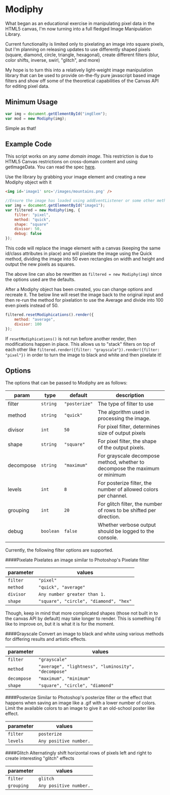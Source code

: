 # Modiphy
What began as an educational exercise in manipulating pixel data in the HTML5 canvas, I'm now turning into a full fledged Image Manipulation Library.

Current functionality is limited only to pixelating an image into square pixels, but I'm planning on releasing updates to use differently shaped pixels (square, diamond, circle, triangle, hexagonal), create different filters (blur, color shifts, inverse, swirl, "glitch", and more)

My hope is to turn this into a relatively light-weight image manipulation library that can be used to provide on-the-fly pure javascript based image filters and show off some of the theoretical capabilities of the Canvas API for editing pixel data.

## Minimum Usage
``` js
var img = document.getElementById("imgElem");
var mod = new Modiphy(img);
```
Simple as that!
 
## Example Code
This script works on any _same domain image_. This restriction is due to HTML5 Canvas restrictions on cross-domain content and using getImageData. You can read the spec [here](http://dev.w3.org/html5/spec/the-canvas-element.html#security-with-canvas-elements).

Use the library by grabbing your image element and creating a new Modiphy object with it
``` html
<img id='image1' src='/images/mountains.png' />
```
``` js
//Ensure the image has loaded using addEventListener or some other method before attempting to Modiphy it
var img = document.getElementById("image1");
var filtered = new Modiphy(img, {
    filter: "pixel",
    method: "quick",
    shape: "square"
    divisor: 50,
    debug: false
});
```
This code will replace the image element with a canvas (keeping the same id/class attributes in place) and will pixelate the image using the Quick method, dividing the image into 50 even rectangles on width and height and output the new pixels as squares.

The above line can also be rewritten as ` filtered = new Modiphy(img) ` since the options used are the defaults. 

After a Modiphy object has been created, you can change options and recreate it. The below line will reset the image back to the original input and then re-run the method for pixelation to use the Average and divide into 100 even pixels instead of 50.
``` js
filtered.resetModiphications().render({
    method: "average",
    divisor: 100
});
```
If `resetModiphications()` is not run before another render, then modifications happen in place. This allows us to "stack" filters on top of each other like `filtered.render({filter: "grayscale"}).render({filter: "pixel"})` in order to turn the image to black and white and then pixelate it!
## Options
The options that can be passed to Modiphy are as follows:

| param | type | default | description |
|---|---|---|---|
|filter| `string` |`"posterize"` | The type of filter to use |
|method| `string` | `"quick"` | The algorithm used in processing the image. |
|divisor|`int`| `50` | For pixel filter, determines size of output pixels |
|shape|`string`| `"square"` |For pixel filter, the shape of the output pixels.|
|decompose|`string`| `"maximum"` |For grayscale decompose method, whether to decompose the maximum or minimum |
|levels|`int`| `8` |For posterize filter, the number of allowed colors per channel.|
|grouping|`int`| `20` |For glitch filter, the number of rows to be shifted per direction.|
|debug|`boolean`| `false` | Whether verbose output should be logged to the console.|

Currently, the following filter options are supported.

####Pixelate
Pixelates an image similar to Photoshop's Pixelate filter

|parameter|values|
|---|---|
|`filter`|`"pixel"`|
|`method`|`"quick", "average"`|
|`divisor`|`Any number greater than 1.`|
|`shape`| `"square", "circle", "diamond", "hex"`|
Though, keep in mind that more complicated shapes (those not built in to the canvas API by default) may take longer to render. This is something I'd like to improve on, but it is what it is for the moment.

####Grayscale
Convert an image to black and white using various methods for differing results and artistic effects.

|parameter|values|
|---|---|
|`filter`|`"grayscale"`|
|`method`|`"average", "lightness", "luminosity", "decompose"`|
|`decompose`|`"maximum", "minimum"`|
|`shape`| `"square", "circle", "diamond"`|
####Posterize
Similar to Photoshop's posterize filter or the effect that happens when saving an image like a .gif with a lower number of colors. Limit the available colors to an image to give it an old-school poster like effect.

|parameter|values|
|---|---|
|`filter`|`posterize`|
|`levels`|`Any positive number.`|
####Glitch
Alternatingly shift horizontal rows of pixels left and right to create interesting "glitch" effects

|parameter|values|
|---|---|
|`filter`|`glitch`|
|`grouping`|`Any positive number.`|